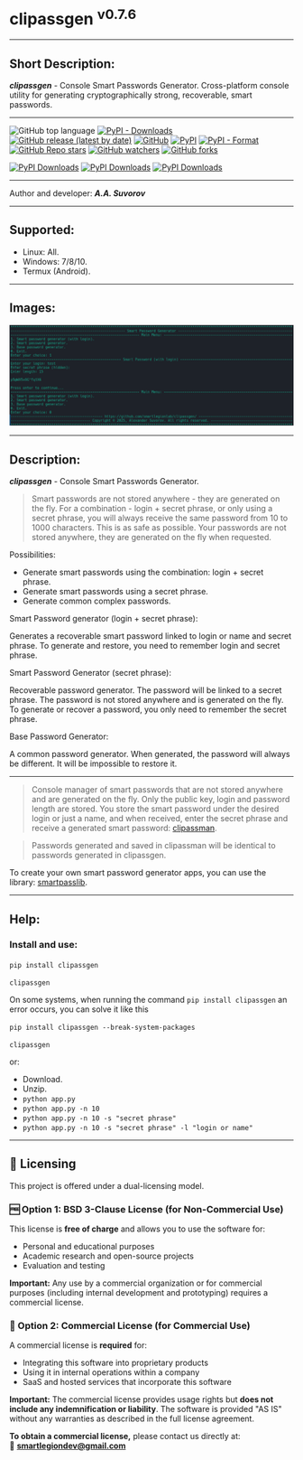# clipassgen <sup>v0.7.6</sup>

***

## Short Description:
___clipassgen___ - Console Smart Passwords Generator. Cross-platform console utility for generating cryptographically strong, recoverable, smart passwords.

***

![GitHub top language](https://img.shields.io/github/languages/top/smartlegionlab/clipassgen)
[![PyPI - Downloads](https://img.shields.io/pypi/dm/clipassgen?label=pypi%20downloads)](https://pypi.org/project/clipassgen/)
[![GitHub release (latest by date)](https://img.shields.io/github/v/release/smartlegionlab/clipassgen)](https://github.com/smartlegionlab/clipassgen/)
[![GitHub](https://img.shields.io/github/license/smartlegionlab/clipassgen)](https://github.com/smartlegionlab/clipassgen/blob/master/LICENSE)
[![PyPI](https://img.shields.io/pypi/v/clipassgen)](https://pypi.org/project/clipassgen)
[![PyPI - Format](https://img.shields.io/pypi/format/clipassgen)](https://pypi.org/project/clipassgen)
[![GitHub Repo stars](https://img.shields.io/github/stars/smartlegionlab/clipassgen?style=social)](https://github.com/smartlegionlab/clipassgen/)
[![GitHub watchers](https://img.shields.io/github/watchers/smartlegionlab/clipassgen?style=social)](https://github.com/smartlegionlab/clipassgen/)
[![GitHub forks](https://img.shields.io/github/forks/smartlegionlab/clipassgen?style=social)](https://github.com/smartlegionlab/clipassgen/)

[![PyPI Downloads](https://static.pepy.tech/badge/clipassgen)](https://pepy.tech/projects/clipassgen)
[![PyPI Downloads](https://static.pepy.tech/badge/clipassgen/month)](https://pepy.tech/projects/clipassgen)
[![PyPI Downloads](https://static.pepy.tech/badge/clipassgen/week)](https://pepy.tech/projects/clipassgen)

***

Author and developer: ___A.A. Suvorov___

***

## Supported:

- Linux: All.
- Windows: 7/8/10.
- Termux (Android).

***

## Images:

![logo](https://github.com/smartlegionlab/clipassgen/raw/master/data/images/clipassgen.png)

***

## Description:

___clipassgen___ - Console Smart Passwords Generator.

> Smart passwords are not stored anywhere - they are generated on the fly. For a combination - login + secret phrase, or only using a secret phrase, 
> you will always receive the same password from 10 to 1000 characters.
> This is as safe as possible. Your passwords are not stored anywhere, they are generated on the fly when requested.

Possibilities:

- Generate smart passwords using the combination: login + secret phrase.
- Generate smart passwords using a secret phrase.
- Generate common complex passwords.

Smart Password generator (login + secret phrase):

Generates a recoverable smart password
linked to login or name and secret phrase.
To generate and restore, you need to remember
login and secret phrase.

Smart Password Generator (secret phrase):

Recoverable password generator.
The password will be linked to a secret phrase.
The password is not stored anywhere and is generated on the fly.
To generate or recover a password, you only 
need to remember the secret phrase.

Base Password Generator:

A common password generator.
When generated, the password will always be different.
It will be impossible to restore it.

***

> Console manager of smart passwords that are not stored anywhere and are generated on the fly. 
> Only the public key, login and password length are stored. 
> You store the smart password under the desired login or just a name, and when received, 
> enter the secret phrase and receive a generated smart password: [clipassman](https://github.com/smartlegionlab/clipassman/).

> Passwords generated and saved in clipassman will be identical to passwords generated in clipassgen.


To create your own smart password generator apps, you can use the library: [smartpasslib](https://github.com/smartlegionlab/smartpasslib/).

***

## Help:

### Install and use:

`pip install clipassgen`

`clipassgen`

On some systems, when running the command `pip install clipassgen` an error occurs, you can solve 
it like this 

`pip install clipassgen --break-system-packages`

`clipassgen`

or:

- Download.
- Unzip.
- `python app.py`
- `python app.py -n 10`
- `python app.py -n 10 -s "secret phrase"`
- `python app.py -n 10 -s "secret phrase" -l "login or name"`

***

## 📜 Licensing

This project is offered under a dual-licensing model.

### 🆓 Option 1: BSD 3-Clause License (for Non-Commercial Use)
This license is **free of charge** and allows you to use the software for:
- Personal and educational purposes
- Academic research and open-source projects
- Evaluation and testing

**Important:** Any use by a commercial organization or for commercial purposes (including internal development and prototyping) requires a commercial license.

### 💼 Option 2: Commercial License (for Commercial Use)
A commercial license is **required** for:
- Integrating this software into proprietary products
- Using it in internal operations within a company
- SaaS and hosted services that incorporate this software

**Important:** The commercial license provides usage rights but **does not include any indemnification or liability**. The software is provided "AS IS" without any warranties as described in the full license agreement.

**To obtain a commercial license,** please contact us directly at:  
📧 **smartlegiondev@gmail.com**